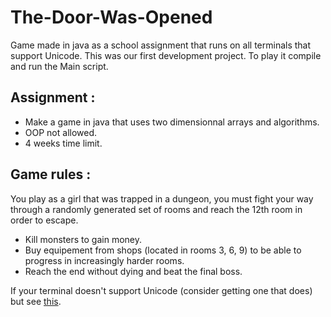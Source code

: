 # The-Door-Was-Opened
Game made in java as a school assignment that runs on all terminals that support Unicode. This was our first development project.
To play it compile and run the Main script.

<h2>Assignment :</h2>
<ul>
  <li>Make a game in java that uses two dimensionnal arrays and algorithms.</li>
  <li>OOP not allowed.</li>
  <li>4 weeks time limit.</li>
</ul>
<h2>Game rules :</h2>
You play as a girl that was trapped in a dungeon, you must fight your way through a randomly generated set of rooms and reach the 12th room in order to escape.
<ul>
  <li>Kill monsters to gain money.</li>
  <li>Buy equipement from shops (located in rooms 3, 6, 9) to be able to progress in increasingly harder rooms.</li>
  <li>Reach the end without dying and beat the final boss.</li>
</ul>

If your terminal doesn't support Unicode (consider getting one that does) but see <a href = "https://github.com/Tarroook/The-Door-Was-Opened-Lite-">this</a>.
